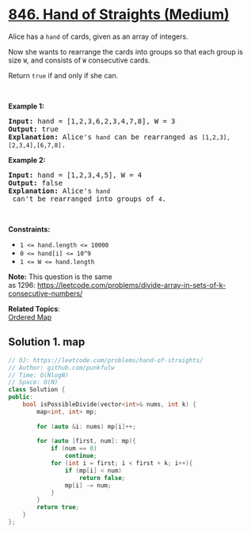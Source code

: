 # [846. Hand of Straights (Medium)](https://leetcode.com/problems/hand-of-straights/)

<p>Alice has a <code>hand</code> of cards, given as an array of integers.</p>

<p>Now she wants to rearrange the cards into groups so that each group is size <code>W</code>, and consists of <code>W</code> consecutive cards.</p>

<p>Return <code>true</code> if and only if she can.</p>

<p>&nbsp;</p>

<ol>
</ol>

<p><strong>Example 1:</strong></p>

<pre><strong>Input: </strong>hand = [1,2,3,6,2,3,4,7,8], W = 3
<strong>Output: </strong>true
<strong>Explanation:</strong> Alice's <code>hand</code> can be rearranged as <code>[1,2,3],[2,3,4],[6,7,8]</code>.</pre>

<p><strong>Example 2:</strong></p>

<pre><strong>Input: </strong>hand = [1,2,3,4,5], W = 4
<strong>Output: </strong>false
<strong>Explanation:</strong> Alice's <code>hand</code> can't be rearranged into groups of <code>4</code>.
</pre>

<p>&nbsp;</p>
<p><strong>Constraints:</strong></p>

<ul>
	<li><code>1 &lt;= hand.length &lt;= 10000</code></li>
	<li><code>0 &lt;= hand[i]&nbsp;&lt;= 10^9</code></li>
	<li><code>1 &lt;= W &lt;= hand.length</code></li>
</ul>
<strong>Note:</strong> This question is the same as&nbsp;1296:&nbsp;<a href="https://leetcode.com/problems/divide-array-in-sets-of-k-consecutive-numbers/">https://leetcode.com/problems/divide-array-in-sets-of-k-consecutive-numbers/</a>

**Related Topics**:  
[Ordered Map](https://leetcode.com/tag/ordered-map/)

## Solution 1. map

```cpp
// OJ: https://leetcode.com/problems/hand-of-straights/
// Author: github.com/punkfulw
// Time: O(NlogN)
// Space: O(N)
class Solution {
public:
    bool isPossibleDivide(vector<int>& nums, int k) {
        map<int, int> mp;
        
        for (auto &i: nums) mp[i]++;
        
        for (auto [first, num]: mp){
            if (num == 0)
                continue;
            for (int i = first; i < first + k; i++){
                if (mp[i] < num)
                    return false;
                mp[i] -= num;
            }
        }
        return true;
    }
};
```
